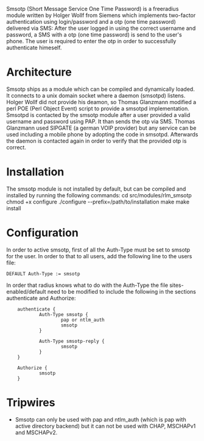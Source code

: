 Smsotp (Short Message Service One Time Password) is a freeradius module written by Holger Wollf from Siemens which implements two-factor authentication using login/password and a otp (one time password) delivered via SMS: After the user logged in using the correct username and password, a SMS with a otp (one time password) is send to the user's phone. The user is required to enter the otp in order to successfully authenticate himeself.

# Architecture
Smsotp ships as a module which can be compiled and dynamically loaded. It connects to a unix domain socket where a daemon (smsotpd) listens. Holger Wollf did not provide his deamon,
so Thomas Glanzmann modified a perl POE (Perl Object Event) script to provide a smsotpd implementation. Smsotpd is contacted by the smsotp module after a user provided a valid username and password using PAP. It than sends the otp via SMS. Thomas Glanzmann used SIPGATE (a german VOIP provider) but any service can be used including a mobile phone by adopting the code in smsotpd. Afterwards the daemon is contacted again in order to verify that the provided otp is correct.

# Installation
The smsotp module is not installed by default, but can be compiled and installed by running the following commands:
    cd src/modules/rlm_smsotp
    chmod +x configure
    ./configure --prefix=/path/to/installation
    make
    make install

# Configuration
In order to active smsotp, first of all the Auth-Type must be set to smsotp for the user. In order to that to all users, add the following line to the users file:

    DEFAULT Auth-Type := smsotp

In order that radius knows what to do with the Auth-Type the file sites-enabled/default need to be modified to include the following in the sections authenticate and Authorize:


        authenticate {
                Auth-Type smsotp {
                        pap or ntlm_auth
                        smsotp
                }
        
                Auth-Type smsotp-reply {
                        smsotp
                }
        }
        
        Authorize {
                smsotp
        }

# Tripwires

* Smsotp can only be used with pap and ntlm_auth (which is pap with active directory backend) but it can not be used with CHAP, MSCHAPv1 and MSCHAPv2.